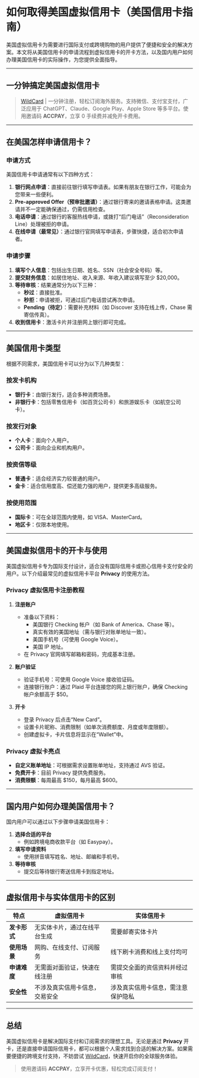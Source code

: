 # 如何取得美国虚拟信用卡（美国信用卡指南）

美国虚拟信用卡为需要进行国际支付或跨境购物的用户提供了便捷和安全的解决方案。本文将从美国信用卡的申请流程到虚拟信用卡的开卡方法，以及国内用户如何办理美国信用卡的实际操作，为您提供全面指导。

---

## 一分钟搞定美国虚拟信用卡
> [WildCard](https://bit.ly/bewildcard) | 一分钟注册，轻松订阅海外服务。支持微信、支付宝支付，广泛应用于 ChatGPT、Claude、Google Play、Apple Store 等多平台。使用邀请码 **ACCPAY**，立享 0 手续费并减免开卡费用。

---

## 在美国怎样申请信用卡？

### **申请方式**
美国信用卡申请通常有以下四种方式：
1. **银行网点申请**：直接前往银行填写申请表。如果有朋友在银行工作，可能会为您带来一些便利。
2. **Pre-approved Offer（预审批邀请）**：通过银行寄来的邀请表格申请。这类邀请并不一定能确保通过，仍需信用检查。
3. **电话申请**：通过银行的客服热线申请，或拨打“后门电话”（Reconsideration Line）处理被拒的申请。
4. **在线申请（最常见）**：通过银行官网填写申请表，步骤快捷，适合初次申请者。

### **申请步骤**
1. **填写个人信息**：包括出生日期、姓名、SSN（社会安全号码）等。
2. **提交财务信息**：如居住地址、收入来源、年收入建议填写至少 $20,000。
3. **等待审核**：结果通常分为以下三种：
   - **秒过**：直接批准。
   - **秒拒**：申请被拒，可通过后门电话尝试再次申请。
   - **Pending（待定）**：需要补充材料（如 Discover 支持在线上传，Chase 需寄信传真）。
4. **收到信用卡**：激活卡片并注册网上银行即可完成。

---

## 美国信用卡类型

根据不同需求，美国信用卡可以分为以下几种类型：

### **按发卡机构**
- **银行卡**：由银行发行，适合多种消费场景。
- **非银行卡**：包括零售信用卡（如百货公司卡）和旅游娱乐卡（如航空公司卡）。

### **按发行对象**
- **个人卡**：面向个人用户。
- **公司卡**：面向企业和机构用户。

### **按资信等级**
- **普通卡**：适合经济实力较普通的用户。
- **金卡**：适合信用度高、偿还能力强的用户，提供更多高级服务。

### **按使用范围**
- **国际卡**：可在全球范围内使用，如 VISA、MasterCard。
- **地区卡**：仅限本地使用。

---

## 美国虚拟信用卡的开卡与使用

美国虚拟信用卡专为国际支付设计，适合没有国际信用卡或担心信用卡支付安全的用户。以下介绍最常见的虚拟信用卡平台 **Privacy** 的使用方法。

### **Privacy 虚拟信用卡注册教程**
1. **注册账户**
   - 准备以下资料：
     - 美国银行 Checking 帐户（如 Bank of America、Chase 等）。
     - 真实有效的美国地址（需与银行对账单地址一致）。
     - 美国手机号（可使用 Google Voice）。
     - 美国 IP 地址。
   - 在 Privacy 官网填写邮箱和密码，完成基本注册。

2. **账户验证**
   - 验证手机号：可使用 Google Voice 接收验证码。
   - 连接银行账户：通过 Plaid 平台连接您的网上银行账户，确保 Checking 帐户余额高于 $50。

3. **开卡**
   - 登录 Privacy 后点击“New Card”。
   - 设置卡片昵称、消费限制（如单次消费额度、月度或年度限额）。
   - 创建虚拟卡，卡片信息将显示在“Wallet”中。

### **Privacy 虚拟卡亮点**
- **自定义账单地址**：可根据需求设置账单地址，支持通过 AVS 验证。
- **免费开卡**：目前 Privacy 提供免费服务。
- **消费限额**：每周最高 $150，每月最高 $600。

---

## 国内用户如何办理美国信用卡？

国内用户可以通过以下步骤申请美国信用卡：
1. **选择合适的平台**
   - 例如跨境电商收款平台（如 Easypay）。
2. **填写申请资料**
   - 使用拼音填写姓名、地址、邮编和手机号。
3. **等待审核**
   - 提交后等待银行寄送信用卡到指定地址。

---

## 虚拟信用卡与实体信用卡的区别

| 特点               | 虚拟信用卡                            | 实体信用卡                            |
|--------------------|---------------------------------------|---------------------------------------|
| **发卡形式**      | 无实体卡片，通过在线平台生成          | 需要邮寄实体卡片                      |
| **使用场景**      | 网购、在线支付、订阅服务              | 线下刷卡消费和线上支付均可            |
| **申请难度**      | 无需面对面验证，快速在线注册          | 需提交全面的资信资料并经过审核        |
| **安全性**        | 不涉及真实信用卡信息，交易安全        | 涉及真实信用卡信息，需注意保护隐私    |

---

## 总结

美国虚拟信用卡是解决国际支付和订阅需求的理想工具。无论是通过 **Privacy** 开卡，还是直接申请国际信用卡，都可以根据个人需求找到合适的解决方案。如果需要便捷的跨境支付支持，不妨尝试 [WildCard](https://bit.ly/bewildcard)，快速开启你的全球服务体验。

> 使用邀请码 **ACCPAY**，立享开卡优惠，轻松完成订阅支付！
